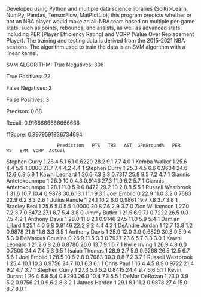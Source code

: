 Developed using Python and multiple data science libraries (SciKit-Learn, NumPy, Pandas, TensorFlow, MatPlotLib), this program predicts whether or not an NBA player would make an all-NBA team based on multiple per-game stats, such as points, rebounds, and assists, as well as advanced stats including PER (Player Efficiency Rating) and VORP (Value Over Replacement Player). The training and testing data is derived from the 2015-2021 NBA seasons. The algorithm used to train the data is an SVM algorithm with a linear kernel.


SVM ALGORITHM:
True Negatives: 308

True Positives: 22

False Negatives: 2

False Positives: 3

Precison: 0.88

Recall: 0.9166666666666666

f1Score: 0.8979591836734694

                       Prediction   PTS   TRB   AST  GPnSround%   PER    WS   BPM  VORP  Actual
Stephen Curry                   1  26.4   5.1   6.1      0.6220  28.2   9.1   7.7   4.0       1
Kemba Walker                    1  25.6   4.4   5.9      1.0000  21.7   7.4   4.2   4.4       1
Stephen Curry                   1  25.3   4.5   6.6      0.9634  24.6  12.6   6.9   5.9       1
Kawhi Leonard                   1  26.6   7.3   3.3      0.7317  25.8   9.5   7.2   4.7       1
Giannis Antetokounmpo           1  26.9  10.0   4.8      0.9146  27.3  11.9   6.2   5.7       1
Giannis Antetokounmpo           1  28.1  11.0   5.9      0.8472  29.2  10.2   8.8   5.5       1
Russell Westbrook               1  31.6  10.7  10.4      0.9878  30.6  13.1  11.1   9.3       1
Joel Embiid                     0  22.9  11.0   3.2      0.7683  22.9   6.2   3.3   2.6       1
Julius Randle                   1  24.1  10.2   6.0      0.9861  19.7   7.8   3.7   3.8       1
Bradley Beal                    1  25.6   5.0   5.5      1.0000  20.8   7.6   2.9   3.7       0
Zion Williamson                 1  27.0   7.2   3.7      0.8472  27.1   8.7   5.4   3.8       0
Jimmy Butler                    1  21.5   6.9   7.1      0.7222  26.5   9.3   7.5   4.2       1
Anthony Davis                   1  28.0  11.8   2.1      0.9146  27.5  11.0   5.9   5.4       1
Damian Lillard                  1  25.1   4.0   6.8      0.9146  22.2   9.2   4.4   4.3       1
DeAndre Jordan                  1  12.7  13.8   1.2      0.9878  21.8  11.8   3.3   3.5       1
Anthony Davis                   1  25.9  12.0   3.9      0.6829  30.3   9.5   9.4   5.3       0
DeMarcus Cousins                0  26.9  11.5   3.3      0.7927  23.6   5.7   3.3   3.0       1
Kawhi Leonard                   1  21.2   6.8   2.6      0.8780  26.0  13.7   9.1   6.7       1
Kyrie Irving                    1  26.9   4.8   6.0      0.7500  24.4   7.4   5.3   3.5       1
Isaiah Thomas                   1  28.9   2.7   5.9      0.9268  26.5  12.5   6.7   5.6       1
Joel Embiid                     1  28.5  10.6   2.8      0.7083  30.3   8.8   7.2   3.7       1
Russell Westbrook               1  25.4  10.1  10.3      0.9756  24.7  10.1   6.3   6.1       1
Chris Paul                      1  16.4   4.5   8.9      0.9722  21.4   9.2   4.7   3.7       1
Stephen Curry                   1  27.3   5.3   5.2      0.8415  24.4   9.7   6.6   5.1       1
Kevin Durant                    1  26.4   6.8   5.4      0.8293  26.0  10.4   7.3   5.5       1
DeMar DeRozan                   1  23.0   3.9   5.2      0.9756  21.0   9.6   2.8   3.2       1
James Harden                    1  29.1   8.1  11.2      0.9878  27.4  15.0   8.7   8.0       1
